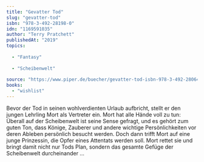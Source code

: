 ```yaml
---
title: "Gevatter Tod"
slug: "gevatter-tod"
isbn: "978-3-492-28198-0"
idn: "1169591035"
author: "Terry Pratchett"
publishedAt: "2019"
topics:
  
  - "Fantasy"
    
  - "Scheibenwelt"
    
source: "https://www.piper.de/buecher/gevatter-tod-isbn-978-3-492-28064-8"
books: 
  - "wishlist"
---
```

Bevor der Tod in seinen wohlverdienten Urlaub aufbricht, stellt er den jungen 
Lehrling Mort als Vertreter ein. Mort hat alle Hände voll zu tun: Überall auf 
der Scheibenwelt ist seine Sense gefragt, und es gehört zum guten Ton, dass 
Könige, Zauberer und andere wichtige Persönlichkeiten vor deren Ableben 
persönlich besucht werden. Doch dann trifft Mort auf eine junge Prinzessin, 
die Opfer eines Attentats werden soll. Mort rettet sie und bringt damit nicht 
nur Tods Plan, sondern das gesamte Gefüge der Scheibenwelt durcheinander …